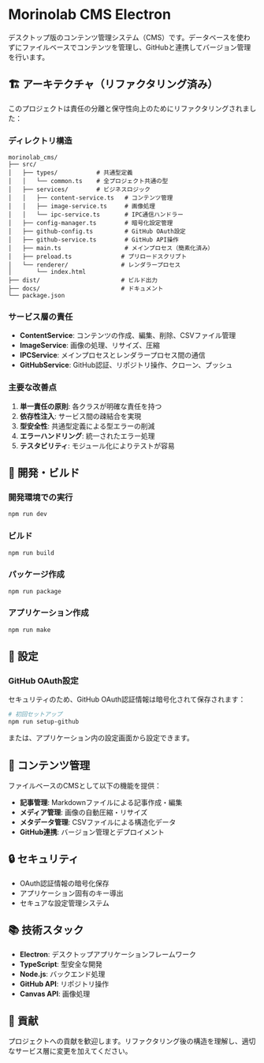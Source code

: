 # Morinolab CMS Electron

デスクトップ版のコンテンツ管理システム（CMS）です。データベースを使わずにファイルベースでコンテンツを管理し、GitHubと連携してバージョン管理を行います。

## 🏗️ アーキテクチャ（リファクタリング済み）

このプロジェクトは責任の分離と保守性向上のためにリファクタリングされました：

### ディレクトリ構造

```
morinolab_cms/
├── src/
│   ├── types/           # 共通型定義
│   │   └── common.ts    # 全プロジェクト共通の型
│   ├── services/        # ビジネスロジック
│   │   ├── content-service.ts   # コンテンツ管理
│   │   ├── image-service.ts     # 画像処理
│   │   └── ipc-service.ts       # IPC通信ハンドラー
│   ├── config-manager.ts        # 暗号化設定管理
│   ├── github-config.ts         # GitHub OAuth設定
│   ├── github-service.ts        # GitHub API操作
│   ├── main.ts                  # メインプロセス（簡素化済み）
│   ├── preload.ts              # プリロードスクリプト
│   └── renderer/               # レンダラープロセス
│       └── index.html
├── dist/                       # ビルド出力
├── docs/                       # ドキュメント
└── package.json
```

### サービス層の責任

- **ContentService**: コンテンツの作成、編集、削除、CSVファイル管理
- **ImageService**: 画像の処理、リサイズ、圧縮
- **IPCService**: メインプロセスとレンダラープロセス間の通信
- **GitHubService**: GitHub認証、リポジトリ操作、クローン、プッシュ

### 主要な改善点

1. **単一責任の原則**: 各クラスが明確な責任を持つ
2. **依存性注入**: サービス間の疎結合を実現
3. **型安全性**: 共通型定義による型エラーの削減
4. **エラーハンドリング**: 統一されたエラー処理
5. **テスタビリティ**: モジュール化によりテストが容易

## 🚀 開発・ビルド

### 開発環境での実行
```bash
npm run dev
```

### ビルド
```bash
npm run build
```

### パッケージ作成
```bash
npm run package
```

### アプリケーション作成
```bash
npm run make
```

## 🔧 設定

### GitHub OAuth設定
セキュリティのため、GitHub OAuth認証情報は暗号化されて保存されます：

```bash
# 初回セットアップ
npm run setup-github
```

または、アプリケーション内の設定画面から設定できます。

## 📁 コンテンツ管理

ファイルベースのCMSとして以下の機能を提供：

- **記事管理**: Markdownファイルによる記事作成・編集
- **メディア管理**: 画像の自動圧縮・リサイズ
- **メタデータ管理**: CSVファイルによる構造化データ
- **GitHub連携**: バージョン管理とデプロイメント

## 🔒 セキュリティ

- OAuth認証情報の暗号化保存
- アプリケーション固有のキー導出
- セキュアな設定管理システム

## 📚 技術スタック

- **Electron**: デスクトップアプリケーションフレームワーク
- **TypeScript**: 型安全な開発
- **Node.js**: バックエンド処理
- **GitHub API**: リポジトリ操作
- **Canvas API**: 画像処理

## 🤝 貢献

プロジェクトへの貢献を歓迎します。リファクタリング後の構造を理解し、適切なサービス層に変更を加えてください。 
